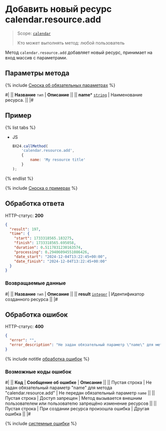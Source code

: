 # Добавить новый ресурс calendar.resource.add

> Scope: [`calendar`](../../scopes/permissions.md)
>
> Кто может выполнять метод: любой пользователь

Метод `calendar.resource.add` добавляет новый ресурс, принимает на вход массив с параметрами.

## Параметры метода

{% include [Сноска об обязательных параметрах](../../../_includes/required.md) %}

#|
|| **Название**
`тип` | **Описание** ||
|| **name*** 
[`string`](../../data-types.md) | Наименование ресурса. ||
|#

## Пример

{% list tabs %}

- JS

    ```js
    BX24.callMethod(
        'calendar.resource.add',
        {
            name: 'My resource title'
        }
    );
    ```

{% endlist %}

{% include [Сноска о примерах](../../../_includes/examples.md) %}

## Обработка ответа

HTTP-статус: **200**

```json
{
  "result": 197,
  "time": {
    "start": 1733318565.183275,
    "finish": 1733318565.695058,
    "duration": 0.5117831230163574,
    "processing": 0.29406094551086426,
    "date_start": "2024-12-04T13:22:45+00:00",
    "date_finish": "2024-12-04T13:22:45+00:00"
  }
}
```

### Возвращаемые данные

#|
|| **Название**
`тип` | **Описание** ||
|| **result**
[`integer`](../../data-types.md) | Идентификатор созданного ресурса ||
|#

## Обработка ошибок

HTTP-статус: **400**

```json
{
  "error": "",
  "error_description": "Не задан обязательный параметр \"name\" для метода \"calendar.resource.add\""
}
```
{% include notitle [обработка ошибок](../../../_includes/error-info.md) %}

### Возможные коды ошибок

#|
|| **Код** | **Сообщение об ошибке** | **Описание** ||
|| Пустая строка | Не задан обязательный параметр "name" для метода "calendar.resource.add" | Не передан обязательный параметр `name` ||
|| Пустая строка | Доступ запрещен | Метод вызывается внешним пользователем или пользователю запрещёно изменение ресурсов ||
|| Пустая строка | При создании ресурса произошла ошибка | Другая ошибка ||
|#

{% include [системные ошибки](../../../_includes/system-errors.md) %}